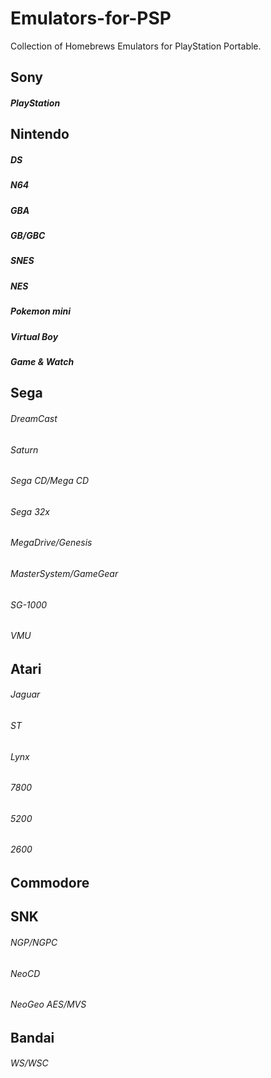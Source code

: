 # Emulators-for-PSP
Collection of Homebrews Emulators for PlayStation Portable.

## Sony
##### PlayStation
## Nintendo
##### DS
##### N64
##### GBA
##### GB/GBC
##### SNES
##### NES
##### Pokemon mini
##### Virtual Boy
##### Game & Watch
## Sega
###### DreamCast
###### Saturn
###### Sega CD/Mega CD
###### Sega 32x
###### MegaDrive/Genesis
###### MasterSystem/GameGear
###### SG-1000
###### VMU
## Atari
###### Jaguar
###### ST
###### Lynx
###### 7800
###### 5200
###### 2600
## Commodore
## SNK
###### NGP/NGPC
###### NeoCD
###### NeoGeo AES/MVS
## Bandai
###### WS/WSC
